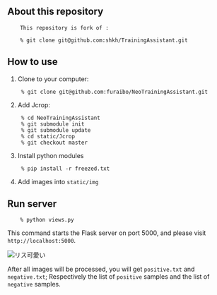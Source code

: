## About this repository

		This repository is fork of :

		% git clone git@github.com:shkh/TrainingAssistant.git


## How to use

1. Clone to your computer:

		% git clone git@github.com:furaibo/NeoTrainingAssistant.git

2. Add Jcrop:

		% cd NeoTrainingAssistant
		% git submodule init
		% git submodule update
		% cd static/Jcrop
		% git checkout master

3. Install python modules

		% pip install -r freezed.txt

4. Add images into `static/img`


## Run server

		% python views.py

This command starts the Flask server on port 5000, and please visit `http://localhost:5000`.

![リス可愛い](http://farm9.staticflickr.com/8334/8131692997_6cd40c380a_z.jpg)

After all images will be processed, you will get `positive.txt` and `negative.txt`;
Respectively the list of `positive` samples and the list of `negative` samples.

